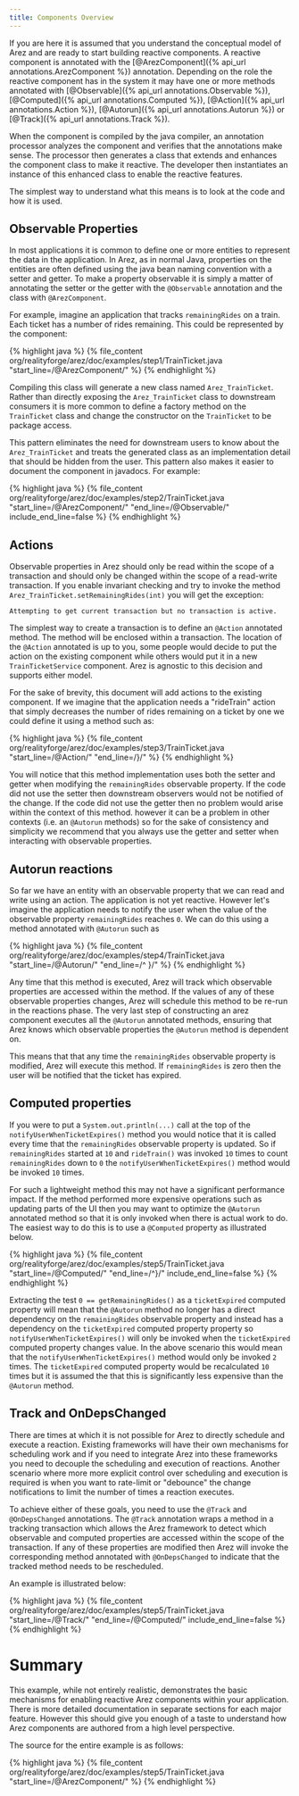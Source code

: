 ```yaml
---
title: Components Overview
---
```


If you are here it is assumed that you understand the conceptual model of Arez and are ready to
start building reactive components. A reactive component is annotated with the
[@ArezComponent]({% api_url annotations.ArezComponent %}) annotation. Depending on the role the reactive
component has in the system it may have one or more methods annotated with
[@Observable]({% api_url annotations.Observable %}), [@Computed]({% api_url annotations.Computed %}),
[@Action]({% api_url annotations.Action %}), [@Autorun]({% api_url annotations.Autorun %}) or
[@Track]({% api_url annotations.Track %}).

When the component is compiled by the java compiler, an annotation processor analyzes the component
and verifies that the annotations make sense. The processor then generates a class that extends and
enhances the component class to make it reactive. The developer then instantiates an instance of this
enhanced class to enable the reactive features.

The simplest way to understand what this means is to look at the code and how it is used.

## Observable Properties

In most applications it is common to define one or more entities to represent the data in the application.
In Arez, as in normal Java, properties on the entities are often defined using the java bean naming convention
with a setter and getter. To make a property observable it is simply a matter of annotating the setter or
the getter with the `@Observable` annotation and the class with `@ArezComponent`.

For example, imagine an application that tracks `remainingRides` on a train. Each ticket has a number of
rides remaining. This could be represented by the component:

{% highlight java %}
{% file_content org/realityforge/arez/doc/examples/step1/TrainTicket.java "start_line=/@ArezComponent/" %}
{% endhighlight %}

Compiling this class will generate a new class named `Arez_TrainTicket`. Rather than directly exposing the
`Arez_TrainTicket` class to downstream consumers it is more common to define a factory method on the
`TrainTicket` class and change the constructor on the `TrainTicket` to be package access.

This pattern eliminates the need for downstream users to know about the `Arez_TrainTicket` and treats the
generated class as an implementation detail that should be hidden from the user. This pattern also makes it
easier to document the component in javadocs. For example:

{% highlight java %}
{% file_content org/realityforge/arez/doc/examples/step2/TrainTicket.java "start_line=/@ArezComponent/" "end_line=/@Observable/" include_end_line=false %}
{% endhighlight %}

## Actions

Observable properties in Arez should only be read within the scope of a transaction and should only be
changed within the scope of a read-write transaction. If you enable invariant checking and try to invoke
the method `Arez_TrainTicket.setRemainingRides(int)` you will get the exception:

    Attempting to get current transaction but no transaction is active.

The simplest way to create a transaction is to define an `@Action` annotated method. The method will be
enclosed within a transaction. The location of the `@Action` annotated is up to you, some people would decide
to put the action on the existing component while others would put it in a new `TrainTicketService` component.
Arez is agnostic to this decision and supports either model.

For the sake of brevity, this document will add actions to the existing component. If we imagine that the
application needs a "rideTrain" action that simply decreases the number of rides remaining on a ticket by one
we could define it using a method such as:

{% highlight java %}
{% file_content org/realityforge/arez/doc/examples/step3/TrainTicket.java "start_line=/@Action/" "end_line=/\}/" %}
{% endhighlight %}

You will notice that this method implementation uses both the setter and getter when modifying the `remainingRides`
observable property. If the code did not use the setter then downstream observers would not be notified of the
change. If the code did not use the getter then no problem would arise within the context of this method.
however it can be a problem in other contexts (i.e. an `@Autorun` methods) so for the sake of consistency and
simplicity we recommend that you always use the getter and setter when interacting with observable properties.

## Autorun reactions

So far we have an entity with an observable property that we can read and write using an action. The application
is not yet reactive. However let's imagine the application needs to notify the user when the value of the observable
property `remainingRides` reaches `0`. We can do this using a method annotated with `@Autorun` such as

{% highlight java %}
{% file_content org/realityforge/arez/doc/examples/step4/TrainTicket.java "start_line=/@Autorun/" "end_line=/^  \}/" %}
{% endhighlight %}

Any time that this method is executed, Arez will track which observable properties are accessed within the method.
If the values of any of these observable properties changes, Arez will schedule this method to be re-run in the
reactions phase. The very last step of constructing an arez component executes all the `@Autorun` annotated
methods, ensuring that Arez knows which observable properties the `@Autorun` method is dependent on.

This means that that any time the `remainingRides` observable property is modified, Arez will execute this method.
If `remainingRides` is zero then the user will be notified that the ticket has expired.

## Computed properties

If you were to put a `System.out.println(...)` call at the top of the `notifyUserWhenTicketExpires()` method you
would notice that it is called every time that the `remainingRides` observable property is updated. So if
`remainingRides` started at `10` and `rideTrain()` was invoked `10` times to count `remainingRides` down to `0`
the `notifyUserWhenTicketExpires()` method would be invoked `10` times.

For such a lightweight method this may not have a significant performance impact. If the method performed more
expensive operations such as updating parts of the UI then you may want to optimize the `@Autorun` annotated method
so that it is only invoked when there is actual work to do. The easiest way to do this is to use a `@Computed`
property as illustrated below.

{% highlight java %}
{% file_content org/realityforge/arez/doc/examples/step5/TrainTicket.java "start_line=/@Computed/" "end_line=/^\}/" include_end_line=false %}
{% endhighlight %}

Extracting the test `0 == getRemainingRides()` as a `ticketExpired` computed property will mean that the `@Autorun`
method no longer has a direct dependency on the `remainingRides` observable property and instead has a dependency
on the `ticketExpired` computed property property so `notifyUserWhenTicketExpires()` will only be invoked when the
`ticketExpired` computed property changes value. In the above scenario this would mean that the
`notifyUserWhenTicketExpires()` method would only be invoked `2` times. The `ticketExpired` computed property
would be recalculated `10` times but it is assumed the that this is significantly less expensive than the `@Autorun`
method.

## Track and OnDepsChanged

There are times at which it is not possible for Arez to directly schedule and execute a reaction. Existing
frameworks will have their own mechanisms for scheduling work and if you need to integrate Arez into these
frameworks you need to decouple the scheduling and execution of reactions. Another scenario where more more
explicit control over scheduling and execution is required is when you want to rate-limit or "debounce" the
change notifications to limit the number of times a reaction executes.

To achieve either of these goals, you need to use the `@Track` and `@OnDepsChanged` annotations. The `@Track`
annotation wraps a method in a tracking transaction which allows the Arez framework to detect which observable
and computed properties are accessed within the scope of the transaction. If any of these properties are
modified then Arez will invoke the corresponding method annotated with `@OnDepsChanged` to indicate that the
tracked method needs to be rescheduled.

An example is illustrated below:

{% highlight java %}
{% file_content org/realityforge/arez/doc/examples/step5/TrainTicket.java "start_line=/@Track/" "end_line=/@Computed/" include_end_line=false %}
{% endhighlight %}

# Summary

This example, while not entirely realistic, demonstrates the basic mechanisms for enabling reactive Arez components
within your application. There is more detailed documentation in separate sections for each major feature. However
this should give you enough of a taste to understand how Arez components are authored from a high level perspective.

The source for the entire example is as follows:

{% highlight java %}
{% file_content org/realityforge/arez/doc/examples/step5/TrainTicket.java "start_line=/@ArezComponent/" %}
{% endhighlight %}
